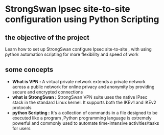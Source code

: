 # StrongSwan Ipsec site-to-site configuration using Python Scripting

## the objective of the project
Learn how to  set up StrongSwan configure Ipsec site-to-site , with using python automation scripting for more flexibility and speed of work

## some concepts

- **What is VPN :** 
A virtual private network extends a private network across a public network for online privacy and anonymity by providing secure and encrypted connections
- **what is StrongSwan :**
StrongSwan VPN suite uses the native IPsec stack in the standard Linux kernel. It supports both the IKEv1 and IKEv2 protocols
- **python Scripting :**
It's a collection of commands in a file designed to be executed like a program ,Python programming language is extremely powerful and commonly used to automate time-intensive activities/tasks for users
